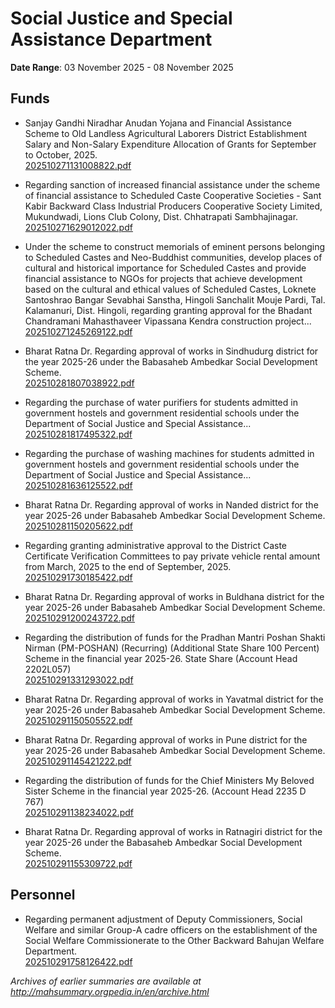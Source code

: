 # Social Justice and Special Assistance Department

**Date Range**: 03 November 2025 - 08 November 2025


## Funds
- Sanjay Gandhi Niradhar Anudan Yojana and Financial Assistance Scheme to Old Landless Agricultural Laborers District Establishment Salary and Non-Salary Expenditure Allocation of Grants for September to October, 2025.\
  [202510271131008822.pdf](https://gr.maharashtra.gov.in/Site/Upload/Government%20Resolutions/English/202510271131008822.pdf)

- Regarding sanction of increased financial assistance under the scheme of financial assistance to Scheduled Caste Cooperative Societies - Sant Kabir Backward Class Industrial Producers Cooperative Society Limited, Mukundwadi, Lions Club Colony, Dist. Chhatrapati Sambhajinagar.\
  [202510271629012022.pdf](https://gr.maharashtra.gov.in/Site/Upload/Government%20Resolutions/English/202510271629012022.pdf)

- Under the scheme to construct memorials of eminent persons belonging to Scheduled Castes and Neo-Buddhist communities, develop places of cultural and historical importance for Scheduled Castes and provide financial assistance to NGOs for projects that achieve development based on the cultural and ethical values of Scheduled Castes, Loknete Santoshrao Bangar Sevabhai Sanstha, Hingoli Sanchalit Mouje Pardi, Tal. Kalamanuri, Dist. Hingoli, regarding granting approval for the Bhadant Chandramani Mahasthaveer Vipassana Kendra construction project...\
  [202510271245269122.pdf](https://gr.maharashtra.gov.in/Site/Upload/Government%20Resolutions/English/202510271245269122.pdf)

- Bharat Ratna Dr. Regarding approval of works in Sindhudurg district for the year 2025-26 under the Babasaheb Ambedkar Social Development Scheme.\
  [202510281807038922.pdf](https://gr.maharashtra.gov.in/Site/Upload/Government%20Resolutions/English/202510281807038922.pdf)

- Regarding the purchase of water purifiers for students admitted in government hostels and government residential schools under the Department of Social Justice and Special Assistance...\
  [202510281817495322.pdf](https://gr.maharashtra.gov.in/Site/Upload/Government%20Resolutions/English/202510281817495322.pdf)

- Regarding the purchase of washing machines for students admitted in government hostels and government residential schools under the Department of Social Justice and Special Assistance...\
  [202510281636125522.pdf](https://gr.maharashtra.gov.in/Site/Upload/Government%20Resolutions/English/202510281636125522.pdf)

- Bharat Ratna Dr. Regarding approval of works in Nanded district for the year 2025-26 under Babasaheb Ambedkar Social Development Scheme.\
  [202510281150205622.pdf](https://gr.maharashtra.gov.in/Site/Upload/Government%20Resolutions/English/202510281150205622.pdf)

- Regarding granting administrative approval to the District Caste Certificate Verification Committees to pay private vehicle rental amount from March, 2025 to the end of September, 2025.\
  [202510291730185422.pdf](https://gr.maharashtra.gov.in/Site/Upload/Government%20Resolutions/English/202510291730185422.pdf)

- Bharat Ratna Dr. Regarding approval of works in Buldhana district for the year 2025-26 under Babasaheb Ambedkar Social Development Scheme.\
  [202510291200243722.pdf](https://gr.maharashtra.gov.in/Site/Upload/Government%20Resolutions/English/202510291200243722.pdf)

- Regarding the distribution of funds for the Pradhan Mantri Poshan Shakti Nirman (PM-POSHAN) (Recurring) (Additional State Share 100 Percent) Scheme in the financial year 2025-26. State Share (Account Head 2202L057)\
  [202510291331293022.pdf](https://gr.maharashtra.gov.in/Site/Upload/Government%20Resolutions/English/202510291331293022.pdf)

- Bharat Ratna Dr. Regarding approval of works in Yavatmal district for the year 2025-26 under Babasaheb Ambedkar Social Development Scheme.\
  [202510291150505522.pdf](https://gr.maharashtra.gov.in/Site/Upload/Government%20Resolutions/English/202510291150505522.pdf)

- Bharat Ratna Dr. Regarding approval of works in Pune district for the year 2025-26 under Babasaheb Ambedkar Social Development Scheme.\
  [202510291145421222.pdf](https://gr.maharashtra.gov.in/Site/Upload/Government%20Resolutions/English/202510291145421222.pdf)

- Regarding the distribution of funds for the Chief Ministers My Beloved Sister Scheme in the financial year 2025-26. (Account Head 2235 D 767)\
  [202510291138234022.pdf](https://gr.maharashtra.gov.in/Site/Upload/Government%20Resolutions/English/202510291138234022.pdf)

- Bharat Ratna Dr. Regarding approval of works in Ratnagiri district for the year 2025-26 under the Babasaheb Ambedkar Social Development Scheme.\
  [202510291155309722.pdf](https://gr.maharashtra.gov.in/Site/Upload/Government%20Resolutions/English/202510291155309722.pdf)

## Personnel
- Regarding permanent adjustment of Deputy Commissioners, Social Welfare and similar Group-A cadre officers on the establishment of the Social Welfare Commissionerate to the Other Backward Bahujan Welfare Department.\
  [202510291758126422.pdf](https://gr.maharashtra.gov.in/Site/Upload/Government%20Resolutions/English/202510291758126422.pdf)


*Archives of earlier summaries are available at http://mahsummary.orgpedia.in/en/archive.html*